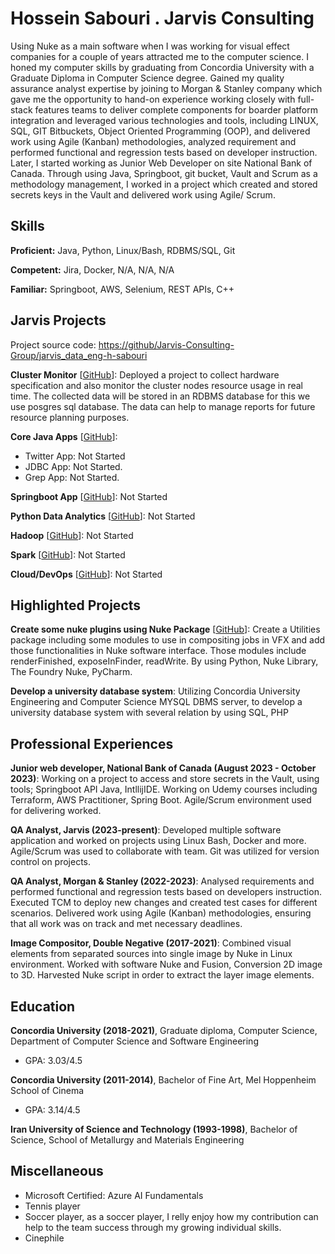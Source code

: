 # Hossein Sabouri . Jarvis Consulting

Using Nuke as a main software when I was working for visual effect companies for a couple of years attracted me to the computer science. I honed my computer skills by graduating from Concordia University with a Graduate Diploma in Computer Science degree. Gained my quality assurance analyst expertise by joining to Morgan & Stanley company which gave me the opportunity to hand-on experience working closely with full-stack features teams to deliver complete components for boarder platform integration and leveraged various technologies and tools, including LINUX, SQL, GIT Bitbuckets, Object Oriented Programming (OOP), and delivered work using Agile (Kanban) methodologies, analyzed requirement and performed functional and regression tests based on developer instruction. Later, I started working as Junior Web Developer on site National Bank of Canada. Through using Java, Springboot, git bucket, Vault and Scrum as a methodology management, I worked in a project which created and stored secrets keys in the Vault and delivered work using Agile/ Scrum.

## Skills

**Proficient:** Java, Python, Linux/Bash, RDBMS/SQL, Git

**Competent:** Jira, Docker, N/A, N/A, N/A

**Familiar:** Springboot, AWS, Selenium, REST APIs, C++

## Jarvis Projects

Project source code: [https://github/Jarvis-Consulting-Group/jarvis_data_eng-h-sabouri](https://github/Jarvis-Consulting-Group/jarvis_data_eng-h-sabouri)


**Cluster Monitor** [[GitHub](https://github/Jarvis-Consulting-Group/jarvis_data_eng-h-sabouri/tree/master/linux_sql)]: Deployed a project to collect hardware specification and also monitor the cluster nodes resource usage in real time. The collected data will be stored in an RDBMS database for this we use posgres sql database. The data can help to manage reports for future resource planning purposes.

**Core Java Apps** [[GitHub](https://github/Jarvis-Consulting-Group/jarvis_data_eng-h-sabouri/tree/master/core_java)]:
      
  - Twitter App: Not Started
  - JDBC App: Not Started.
  - Grep App: Not Started.

**Springboot App** [[GitHub](https://github/Jarvis-Consulting-Group/jarvis_data_eng-h-sabouri/tree/master/springboot)]: Not Started

**Python Data Analytics** [[GitHub](https://github/Jarvis-Consulting-Group/jarvis_data_eng-h-sabouri/tree/master/python_data_anlytics)]: Not Started

**Hadoop** [[GitHub](https://github/Jarvis-Consulting-Group/jarvis_data_eng-h-sabouri/tree/master/hadoop)]: Not Started

**Spark** [[GitHub](https://github/Jarvis-Consulting-Group/jarvis_data_eng-h-sabouri/tree/master/spark)]: Not Started

**Cloud/DevOps** [[GitHub](https://github/Jarvis-Consulting-Group/jarvis_data_eng-h-sabouri/tree/master/cloud_devops)]: Not Started


## Highlighted Projects
**Create some nuke plugins using Nuke Package** [[GitHub](https://github.com/jarviscanada/jarvis_profile_builder)]: Create a Utilities package including some modules to use in compositing jobs in VFX and add those functionalities in Nuke software interface. Those modules include renderFinished, exposeInFinder, readWrite. By using Python, Nuke Library, The Foundry Nuke, PyCharm.

**Develop a university database system**: Utilizing Concordia University Engineering and Computer Science MYSQL DBMS server, to develop a university database system with several relation by using SQL, PHP


## Professional Experiences

**Junior web developer, National Bank of Canada (August 2023 - October 2023)**: Working on a project to access and store secrets in the Vault, using tools; Springboot API Java, IntllijIDE. Working on Udemy courses including Terraform, AWS Practitioner, Spring Boot. Agile/Scrum environment used for delivering worked.

**QA Analyst, Jarvis (2023-present)**: Developed multiple software application and worked on projects using Linux Bash, Docker and more. Agile/Scrum was used to collaborate with team. Git was utilized for version control on projects.

**QA Analyst, Morgan & Stanley (2022-2023)**: Analysed requirements and performed functional and regression tests based on developers instruction. Executed TCM to deploy new changes and created test cases for different scenarios. Delivered work using Agile (Kanban) methodologies, ensuring that all work was on track and met necessary deadlines.

**Image Compositor, Double Negative (2017-2021)**: Combined visual elements from separated sources into single image by Nuke in Linux environment. Worked with software Nuke and Fusion, Conversion 2D image to 3D. Harvested Nuke script in order to extract the layer image elements.


## Education
**Concordia University (2018-2021)**, Graduate diploma, Computer Science, Department of Computer Science and Software Engineering
- GPA: 3.03/4.5

**Concordia University (2011-2014)**, Bachelor of Fine Art, Mel Hoppenheim School of Cinema
- GPA: 3.14/4.5

**Iran University of Science and Technology (1993-1998)**, Bachelor of Science, School of Metallurgy and Materials Engineering


## Miscellaneous
- Microsoft Certified: Azure AI Fundamentals
- Tennis player
- Soccer player, as a soccer player, I relly enjoy how my contribution can help to the team success through my growing individual skills.
- Cinephile